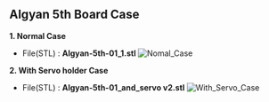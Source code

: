[normal_case]: img/Algyan-5th-01_1.png
[servo_case]: img/Algyan-5th-01_and_servo.png

## Algyan 5th Board Case
**1. Normal Case**
* File(STL) : **Algyan-5th-01_1.stl**
![Nomal_Case][normal_case]

**2. With Servo holder Case**
* File(STL) : **Algyan-5th-01_and_servo v2.stl**
![With_Servo_Case][servo_case]

